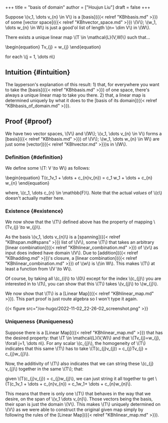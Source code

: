 +++
title = "basis of domain"
author = ["Houjun Liu"]
draft = false
+++

Suppose \\(v\_1, \dots v\_{n} \in V\\) is a [basis]({{< relref "KBhbasis.md" >}}) of some [vector space]({{< relref "KBhvector_space.md" >}}) \\(V\\); \\(w\_1, \dots w\_{n} \in W\\) is just a good'ol list of length \\(n= \dim V\\) in \\(W\\).

There exists a unique linear map \\(T \in \mathcal{L}(V,W)\\) such that...

\begin{equation}
Tv\_{j} = w\_{j}
\end{equation}

for each \\(j = 1, \dots n\\)


## Intuition {#intuition}

The layperson's explanation of this result: 1) that, for everywhere you want to take the [basis]({{< relref "KBhbasis.md" >}}) of one space, there's always a unique linear map to take you there. 2) that, a linear map is determined uniquely by what it does to the [basis of its domain]({{< relref "KBhbasis_of_domain.md" >}}).


## Proof {#proof}

We have two vector spaces, \\(V\\) and \\(W\\); \\(v\_1, \dots v\_{n} \in V\\) forms a [basis]({{< relref "KBhbasis.md" >}}) of \\(V\\); \\(w\_1, \dots w\_{n} \in W\\) are just some [vector]({{< relref "KBhvector.md" >}})s in \\(W\\).


### Definition {#definition}

We define some \\(T: V \to W\\) as follows:

\begin{equation}
T(c\_1v\_1 + \dots + c\_{n}v\_{n}) = c\_1 w\_1 + \dots + c\_{n} w\_{n}
\end{equation}

where, \\(c\_1, \dots c\_{n} \in \mathbb{F}\\). Note that the actual _values_ of \\(c\\) doesn't actually matter here.


### Existence {#existence}

We now show that the \\(T\\) defined above has the property of mapping \\(Tv\_{j} \to w\_{j}\\).

As the basis \\(v\_1, \dots v\_{n}\\) is a [spanning]({{< relref "KBhspan.md#spans" >}}) list of \\(V\\), some \\(T\\) that takes an arbitrary [linear combination]({{< relref "KBhlinear_combination.md" >}}) of \\(v\\) as input does indeed have domain \\(V\\). Due to [addition]({{< relref "KBhadding.md" >}})'s closure, a [linear combination]({{< relref "KBhlinear_combination.md" >}}) of \\(w\\) is \\(\in W\\). This makes \\(T\\) at least a function from \\(V \to W\\).

Of course, by taking all \\(c\_{i}\\) to \\(0\\) except for the index \\(c\_{j}\\) you are interested in to \\(1\\), you can show that this \\(T\\) takes \\(v\_{j}\\) to \\(w\_{j}\\).

We now show that \\(T\\) is a [Linear Map]({{< relref "KBhlinear_map.md" >}}). This part proof is just route algebra so I won't type it again.

{{< figure src="/ox-hugo/2022-11-02_22-26-02_screenshot.png" >}}


### Uniqueness {#uniqueness}

Suppose there is a [Linear Map]({{< relref "KBhlinear_map.md" >}}) that has the desired property: that \\(T \in \mathcal{L}(V,W)\\) and that \\(Tv\_{j}=w\_{j}, \forall j=1, \dots n\\). For any scalar \\(c\_{j}\\), the homogeneity of \\(T\\) indicates that this same \\(T\\) has to take \\(T(c\_{j}v\_{j}) = c\_{j}Tv\_{j} = c\_{j}w\_{j}\\).

Now, the additivity of \\(T\\) also indicates that we can string these \\(c\_{j} v\_{j}\\) together in the same \\(T\\); that:

given \\(T(c\_{j}v\_{j}) = c\_{j}w\_{j}\\), we can just string it all together to get \\(T(c\_1v\_1 + \dots + c\_{n}v\_{n}) = c\_1w\_1+ \dots + c\_{n}w\_{n}\\).

This means that there is only one \\(T\\) that behaves in the way that we desire, on the span of \\(v\_1 \dots v\_{n}\\). Those vectors being the basis, their span is just the domain \\(V\\). This makes \\(T\\) uniquely determined on \\(V\\) as we were able to construct the original given map simply by following the rules of the [Linear Map]({{< relref "KBhlinear_map.md" >}}).